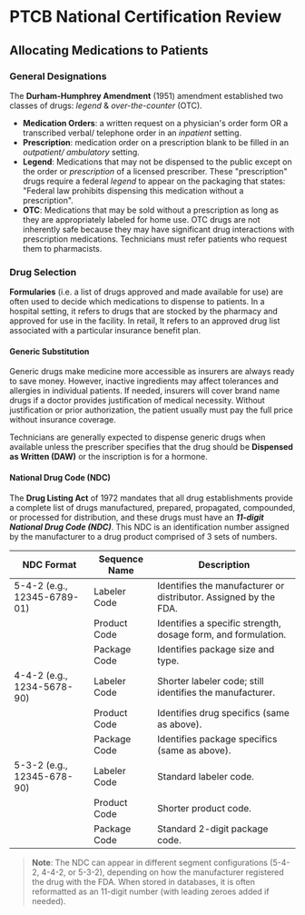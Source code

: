 # PTCB National Certification Review

## Allocating Medications to Patients

### General Designations

The **Durham-Humphrey Amendment** (1951) amendment established two classes of drugs: *legend* & *over-the-counter* (OTC).

- **Medication Orders**: a written request on a physician's order form OR a transcribed verbal/ telephone order in an *inpatient* setting.
- **Prescription**: medication order on a prescription blank to be filled in an *outpatient/ ambulatory* setting.
- **Legend**: Medications that may not be dispensed to the public except on the order or *prescription* of a licensed prescriber. These "prescription" drugs require a federal *legend* to appear on the packaging that states: "Federal law prohibits dispensing this medication without a prescription".
- **OTC**: Medications that may be sold without a prescription as long as they are appropriately labeled for home use. OTC drugs are not inherently safe because they may have significant drug interactions with prescription medications. Technicians must refer patients who request them to pharmacists.

### Drug Selection

**Formularies** (i.e. a list of drugs approved and made available for use) are often used to decide which medications to dispense to patients. In a hospital setting, it refers to drugs that are stocked by the pharmacy and approved for use in the facility. In retail, It refers to an approved drug list associated with a particular insurance benefit plan.

#### Generic Substitution

Generic drugs make medicine more accessible as insurers are always ready to save money. However, inactive ingredients may affect tolerances and allergies in individual patients. If needed, insurers will cover brand name drugs if a doctor provides justification of medical necessity. Without justification or prior authorization, the patient usually must pay the full price without insurance coverage.

Technicians are generally expected to dispense generic drugs when available unless the prescriber specifies that the drug should be **Dispensed as Written (DAW)** or the inscription is for a hormone.

#### National Drug Code (NDC)

The **Drug Listing Act** of 1972 mandates that all drug establishments provide a complete list of drugs manufactured, prepared, propagated, compounded, or processed for distribution, and these drugs must have an ***11-digit National Drug Code (NDC)***. This NDC is an identification number assigned by the manufacturer to a drug product comprised of 3 sets of numbers.

| NDC Format         | Sequence Name | Description                                                                 |
|--------------------|----------------|-----------------------------------------------------------------------------|
| 5-4-2 (e.g., 12345-6789-01) | Labeler Code   | Identifies the manufacturer or distributor. Assigned by the FDA.          |
|                    | Product Code   | Identifies a specific strength, dosage form, and formulation.              |
|                    | Package Code   | Identifies package size and type.                                          |
| 4-4-2 (e.g., 1234-5678-90)  | Labeler Code   | Shorter labeler code; still identifies the manufacturer.                  |
|                    | Product Code   | Identifies drug specifics (same as above).                                 |
|                    | Package Code   | Identifies package specifics (same as above).                              |
| 5-3-2 (e.g., 12345-678-90)  | Labeler Code   | Standard labeler code.                                                     |
|                    | Product Code   | Shorter product code.                                                      |
|                    | Package Code   | Standard 2-digit package code.                                             |

> **Note**: The NDC can appear in different segment configurations (5-4-2, 4-4-2, or 5-3-2), depending on how the manufacturer registered the drug with the FDA. When stored in databases, it is often reformatted as an 11-digit number (with leading zeroes added if needed).
